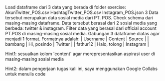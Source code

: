 Load dataframe dari 3 data yang berada di folder exercise:
AkunTwitter_POS.csv
HashtagTwitter_POS.csv
Instagram_POS.json
3 Data tersebut merupakan data sosial media dari PT. POS. Check schema dari masing-masing dataframe. Data tersebut berasal dari 2 sosial media yang berbeda: twitter & instagram.
Filter data yang berasal dari official account PT.POS di masing-masing sosial media.
Gabungan 3 dataframe diatas agar menjadi 1 format. Formatnya adalah:
| Username 	| Content 	| Source 	|
| bambang 	| Hi, posindo 	| Twitter 	|
| fathur12 	| Halo, tolong 	| Instagram 	|

Hint1: sesuaikan kolom 'content' agar merepresentasikan aspirasi user di masing-masing sosial media

Hint2: dalam pengerjaan tugas kali ini, saya menggunakan Google Collabs untuk menulis code
